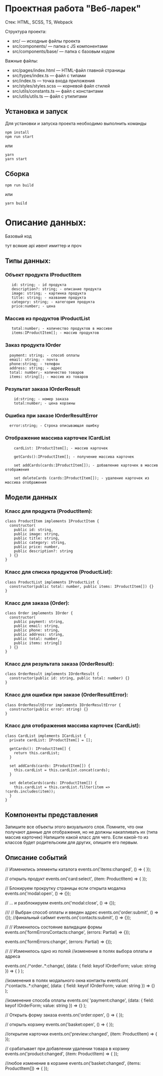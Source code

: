 # Проектная работа "Веб-ларек"

Стек: HTML, SCSS, TS, Webpack

Структура проекта:

- src/ — исходные файлы проекта
- src/components/ — папка с JS компонентами
- src/components/base/ — папка с базовым кодом

Важные файлы:

- src/pages/index.html — HTML-файл главной страницы
- src/types/index.ts — файл с типами
- src/index.ts — точка входа приложения
- src/styles/styles.scss — корневой файл стилей
- src/utils/constants.ts — файл с константами
- src/utils/utils.ts — файл с утилитами

## Установка и запуск

Для установки и запуска проекта необходимо выполнить команды

```
npm install
npm run start
```

или

```
yarn
yarn start
```

## Сборка

```
npm run build
```

или

```
yarn build
```

# Описание данных:

Базовый код

тут всякие api ивент имиттер и проч

## Типы данных:

### Объект продукта IProductItem

```
   id: string; - id продукта
   description?: string; - описание продукта
   image: string; - картинка продукта
   title: string; - название продукта
   category: string; - категория продукта
   price:number; - цена

```

### Массив из продуктов IProductList

```
   total:number; - количество продуктов в массиве
   items:IProductItem[]; - массив продуктов

```

### Заказ продукта IOrder

```
  payment: string; - способ оплаты
  email: string; - почта
  phone:string; - телефон
  address: string; - адрес
  total: number;- количество товаров
  items: string[]; - массив из товаров
```

### Результат заказа IOrderResult

```
    id:string; - номер заказа
    total:number; - цена корзины
```

### Ошибка при заказе IOrderResultError

```
  error:string; - Строка описывающая ошибку
```

### Отображение массива карточек ICardList

```
    cardList: IProductItem[]; - массив карточек

    getCards():IProductItem[]; - получение массива карточек

    set addCards(cards:IProductItem[]); - добавление карточек в массив отображения

    set deleteCards (cards:IProductItem[]); - удаление карточек из массива отображения
```

## Модели данных

### Класс для продукта (ProductItem):

```
class ProductItem implements IProductItem {
  constructor(
    public id: string,
    public image: string,
    public title: string,
    public category: string,
    public price: number,
    public description?: string
  ) {}
}
```

### Класс для списка продуктов (ProductList):

```
class ProductList implements IProductList {
  constructor(public total: number, public items: IProductItem[]) {}
}
```

### Класс для заказа (Order):

```
class Order implements IOrder {
  constructor(
    public payment: string,
    public email: string,
    public phone: string,
    public address: string,
    public total: number,
    public items: string[]
  ) {}
}
```

### Класс для результата заказа (OrderResult):

```
class OrderResult implements IOrderResult {
  constructor(public id: string, public total: number) {}
}
```

### Класс для ошибки при заказе (OrderResultError):

```
class OrderResultError implements IOrderResultError {
  constructor(public error: string) {}
}
```

### Класс для отображения массива карточек (CardList):

```
class CardList implements ICardList {
  private cardList: IProductItem[] = [];

  getCards(): IProductItem[] {
    return this.cardList;
  }

  set addCards(cards: IProductItem[]) {
    this.cardList = this.cardList.concat(cards);
  }

  set deleteCards(cards: IProductItem[]) {
    this.cardList = this.cardList.filter(item => !cards.includes(item));
  }
}
```

## Компоненты представления

Запишите все объекты этого визуального слоя. Помните, что они получают данные для отображения, но не должны накапливать их (типа массив карточек)
Напишите какой класс для чего. Если какой-то из классов будет родительским для других, опишите его первым.

## Описание событий

// Изменились элементы каталога
events.on<CatalogChangeEvent>('items:changed', () => {
});

// открыть продукт
events.on('card:select', (item: ProductItem) => {
});

// Блокируем прокрутку страницы если открыта модалка
events.on('modal:open', () => {});

// ... и разблокируем
events.on('modal:close', () => {});

///
// Выбран способ оплаты и введен адрес
events.on('order:submit', () => {});
//финальный сабмит
events.on('contacts:submit', () => {});

// // Изменилось состояние валидации формы
events.on('formErrorsContacts:change', (errors: Partial<IOrderForm>) => {});

events.on('formErrors:change', (errors: Partial<IOrderForm>) => {});

// // Изменилось одно из полей
//изменение в полях выбора оплаты и адреса

events.on(
/^order\..\*:change/,
(data: { field: keyof IOrderForm; value: string }) => {
}
);

//изменения в полях модального окна контакты
events.on(
/^contacts\..\*:change/,
(data: { field: keyof IOrderForm; value: string }) => {}
);

//изменение способа оплаты
events.on(
'payment:change',
(data: { field: keyof IOrderForm; value: string }) => {}
);

// Открыть форму заказа
events.on('order:open', () => {
});

// открыть корзину
events.on('basket:open', () => {
});

//открытие карточки
events.on('preview:changed', (item: ProductItem) => {
});

// срабатывает при добавлении удалении товара в корзину
events.on('product:changed', (item: ProductItem) => {
});

//любое изменение в корзине
events.on('basket:changed', (items: ProductItem[]) => {
});
